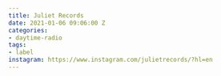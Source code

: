 ```yaml
---
title: Juliet Records
date: 2021-01-06 09:06:00 Z
categories:
- daytime-radio
tags:
- label
instagram: https://www.instagram.com/julietrecords/?hl=en
---
```


